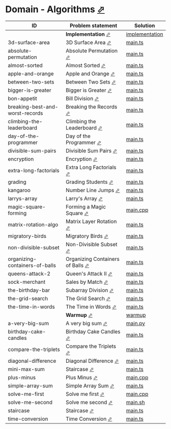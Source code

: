 # Domain - Algorithms [⬀](https://www.hackerrank.com/domains/algorithms/warmup)

| ID                              | Problem statement                                                                                                  | Solution                                                          |
|---------------------------------|--------------------------------------------------------------------------------------------------------------------|-------------------------------------------------------------------|
|                                 | **Implementation** [⬀](https://www.hackerrank.com/domains/algorithms?filters%5Bsubdomains%5D%5B%5D=implementation) | [implementation](implementation/)                                 |
| 3d-surface-area                 | 3D Surface Area [⬀](https://www.hackerrank.com/challenges/3d-surface-area)                                         | [main.ts](implementation/3d-surface-area/main.ts)                 |
| absolute-permutation            | Absolute Permutation [⬀](https://www.hackerrank.com/challenges/absolute-permutation)                               | [main.ts](implementation/absolute-permutation/main.ts)            |
| almost-sorted                   | Almost Sorted [⬀](https://www.hackerrank.com/challenges/almost-sorted)                                             | [main.ts](implementation/almost-sorted/main.ts)                   |
| apple-and-orange                | Apple and Orange [⬀](https://www.hackerrank.com/challenges/apple-and-orange)                                       | [main.ts](implementation/apple-and-orange/main.ts)                |
| between-two-sets                | Between Two Sets [⬀](https://www.hackerrank.com/challenges/between-two-sets)                                       | [main.ts](implementation/between-two-sets/main.ts)                |
| bigger-is-greater               | Bigger is Greater [⬀](https://www.hackerrank.com/challenges/bigger-is-greater)                                     | [main.ts](implementation/bigger-is-greater/main.ts)               |
| bon-appetit                     | Bill Division [⬀](https://www.hackerrank.com/challenges/bon-appetit)                                               | [main.ts](implementation/bon-appetit/main.ts)                     |
| breaking-best-and-worst-records | Breaking the Records [⬀](https://www.hackerrank.com/challenges/breaking-best-and-worst-records)                    | [main.ts](implementation/breaking-best-and-worst-records/main.ts) |
| climbing-the-leaderboard        | Climbing the Leaderboard [⬀](https://www.hackerrank.com/challenges/climbing-the-leaderboard)                       | [main.ts](implementation/climbing-the-leaderboard/main.ts)        |
| day-of-the-programmer           | Day of the Programmer [⬀](https://www.hackerrank.com/challenges/day-of-the-programmer)                             | [main.ts](implementation/day-of-the-programmer/main.ts)           |
| divisible-sum-pairs             | Divisible Sum Pairs [⬀](https://www.hackerrank.com/challenges/divisible-sum-pairs)                                 | [main.ts](implementation/divisible-sum-pairs/main.ts)             |
| encryption                      | Encryption [⬀](https://www.hackerrank.com/challenges/encryption)                                                   | [main.ts](implementation/encryption/main.ts)                      |
| extra-long-factorials           | Extra Long Factorials [⬀](https://www.hackerrank.com/challenges/extra-long-factorials)                             | [main.ts](implementation/extra-long-factorials/main.ts)           |
| grading                         | Grading Students [⬀](https://www.hackerrank.com/challenges/grading)                                                | [main.ts](implementation/grading/main.ts)                         |
| kangaroo                        | Number Line Jumps [⬀](https://www.hackerrank.com/challenges/kangaroo)                                              | [main.ts](implementation/kangaroo/main.ts)                        |
| larrys-array                    | Larry's Array [⬀](https://www.hackerrank.com/challenges/larrys-array)                                              | [main.ts](implementation/larrys-array/main.ts)                    |
| magic-square-forming            | Forming a Magic Square [⬀](https://www.hackerrank.com/challenges/magic-square-forming)                             | [main.cpp](implementation/magic-square-forming/main.cpp)          |
| matrix-rotation-algo            | Matrix Layer Rotation [⬀](https://www.hackerrank.com/challenges/matrix-rotation-algo)                              | [main.ts](implementation/matrix-rotation-algo/main.ts)            |
| migratory-birds                 | Migratory Birds [⬀](https://www.hackerrank.com/challenges/migratory-birds)                                         | [main.ts](implementation/migratory-birds/main.ts)                 |
| non-divisible-subset            | Non-Divisible Subset [⬀](https://www.hackerrank.com/challenges/non-divisible-subset)                               | [main.ts](implementation/non-divisible-subset/main.ts)            |
| organizing-containers-of-balls  | Organizing Containers of Balls [⬀](https://www.hackerrank.com/challenges/organizing-containers-of-balls)           | [main.ts](implementation/organizing-containers-of-balls/main.ts)  |
| queens-attack-2                 | Queen's Attack II [⬀](https://www.hackerrank.com/challenges/queens-attack-2)                                       | [main.ts](implementation/queens-attack-2/main.ts)                 |
| sock-merchant                   | Sales by Match [⬀](https://www.hackerrank.com/challenges/sock-merchant)                                            | [main.ts](implementation/sock-merchant/main.ts)                   |
| the-birthday-bar                | Subarray Division [⬀](https://www.hackerrank.com/challenges/the-birthday-bar)                                      | [main.ts](implementation/the-birthday-bar/main.ts)                |
| the-grid-search                 | The Grid Search [⬀](https://www.hackerrank.com/challenges/the-grid-search)                                         | [main.ts](implementation/the-grid-search/main.ts)                 |
| the-time-in-words               | The Time in Words [⬀](https://www.hackerrank.com/challenges/the-time-in-words)                                     | [main.ts](implementation/the-time-in-words/main.ts)               |
|                                 | **Warmup** [⬀](https://www.hackerrank.com/domains/algorithms?filters%5Bsubdomains%5D%5B%5D=warmup)                 | [warmup](warmup/)                                                 |
| a-very-big-sum                  | A very big sum [⬀](https://www.hackerrank.com/challenges/a-very-big-sum)                                           | [main.py](warmup/a-very-big-sum/main.py)                          |
| birthday-cake-candles           | Birthday Cake Candles [⬀](https://www.hackerrank.com/challenges/birthday-cake-candles)                             | [main.ts](warmup/birthday-cake-candles/main.ts)                   |
| compare-the-triplets            | Compare the Triplets [⬀](https://www.hackerrank.com/challenges/compare-the-triplets)                               | [main.ts](warmup/compare-the-triplets/main.ts)                    |
| diagonal-difference             | Diagonal Difference [⬀](https://www.hackerrank.com/challenges/diagonal-difference)                                 | [main.ts](warmup/diagonal-difference/main.ts)                     |
| mini-max-sum                    | Staircase [⬀](https://www.hackerrank.com/challenges/staircase)                                                     | [main.ts](warmup/mini-max-sum/main.ts)                            |
| plus-minus                      | Plus Minus [⬀](https://www.hackerrank.com/challenges/plus-minus)                                                   | [main.cpp](warmup/plus-minus/main.cpp)                            |
| simple-array-sum                | Simple Array Sum [⬀](https://www.hackerrank.com/challenges/simple-array-sum)                                       | [main.ts](warmup/simple-array-sum/main.ts)                        |
| solve-me-first                  | Solve me first [⬀](https://www.hackerrank.com/challenges/solve-me-first)                                           | [main.cpp](warmup/solve-me-first/main.cpp)                        |
| solve-me-second                 | Solve me second [⬀](https://www.hackerrank.com/challenges/solve-me-second)                                         | [main.sh](warmup/solve-me-second/main.sh)                         |
| staircase                       | Staircase [⬀](https://www.hackerrank.com/challenges/staircase)                                                     | [main.ts](warmup/staircase/main.ts)                               |
| time-conversion                 | Time Conversion [⬀](https://www.hackerrank.com/challenges/time-conversion)                                         | [main.ts](warmup/time-conversion/main.ts)                         |

